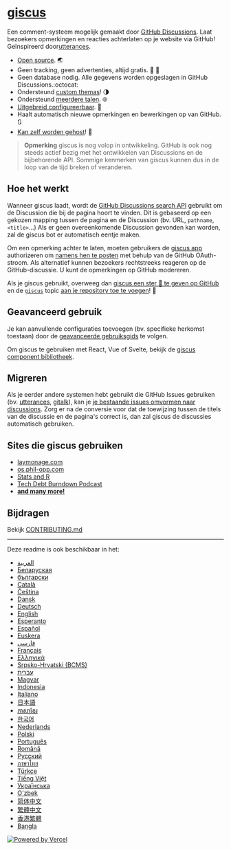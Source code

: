 # [giscus][giscus]

Een comment-systeem mogelijk gemaakt door [GitHub Discussions][discussions]. Laat bezoekers opmerkingen en reacties achterlaten op je website via GitHub! Geïnspireerd door[utterances][utterances].

- [Open source][repo]. 🌏
- Geen tracking, geen advertenties, altijd gratis. 📡 🚫
- Geen database nodig. Alle gegevens worden opgeslagen in GitHub Discussions.:octocat:
- Ondersteund [custom themas][creating-custom-themes]! 🌗
- Ondersteund [meerdere talen][multiple-languages]. 🌐
- [Uitgebreid configureerbaar][advanced-usage]. 🔧
- Haalt automatisch nieuwe opmerkingen en bewerkingen op van GitHub. 🔃
- [Kan zelf worden gehost][self-hosting]! 🤳

> **Opmerking**
> giscus is nog volop in ontwikkeling. GitHub is ook nog steeds actief bezig met het ontwikkelen van Discussions en de bijbehorende API. Sommige kenmerken van giscus kunnen dus in de loop van de tijd breken of veranderen.

## Hoe het werkt

Wanneer giscus laadt, wordt de [GitHub Discussions search API][search-api] gebruikt om de Discussion die bij de pagina hoort te vinden. Dit is gebaseerd op een gekozen mapping tussen de pagina en de Discussion (bv. URL, `pathname`, `<title>`...) Als er geen overeenkomende Discussion gevonden kan worden, zal de giscus bot er automatisch eentje maken.

Om een opmerking achter te laten, moeten gebruikers de [giscus app][giscus-app] authorizeren om [namens hen te posten][authorization] met behulp van de GitHub OAuth-stroom. Als alternatief kunnen bezoekers rechtstreeks reageren op de GitHub-discussie. U kunt de opmerkingen op GitHub modereren.

[giscus]: https://giscus.app/nl
[discussions]: https://docs.github.com/en/discussions
[utterances]: https://github.com/utterance/utterances
[repo]: https://github.com/giscus/giscus
[advanced-usage]: https://github.com/giscus/giscus/blob/main/ADVANCED-USAGE.md
[creating-custom-themes]: https://github.com/giscus/giscus/blob/main/ADVANCED-USAGE.md#data-theme
[multiple-languages]: https://github.com/giscus/giscus/blob/main/CONTRIBUTING.md#adding-localizations
[self-hosting]: https://github.com/giscus/giscus/blob/main/SELF-HOSTING.md
[search-api]: https://docs.github.com/en/graphql/guides/using-the-graphql-api-for-discussions#search
[giscus-app]: https://github.com/apps/giscus
[authorization]: https://docs.github.com/en/developers/apps/identifying-and-authorizing-users-for-github-apps

<!-- configuration -->

Als je giscus gebruikt, overweeg dan [giscus een ster 🌟 te geven op GitHub][repo] en de [`giscus`][giscus-topic] topic [aan je repository toe te voegen][topic-howto]! 🎉

## Geavanceerd gebruik

Je kan aanvullende configuraties toevoegen (bv. specifieke herkomst toestaan) door de [geavanceerde gebruiksgids][advanced-usage] te volgen.

Om giscus te gebruiken met React, Vue of Svelte, bekijk de [giscus component bibliotheek][giscus-component].

## Migreren

Als je eerder andere systemen hebt gebruikt die GitHub Issues gebruiken (bv. [utterances][utterances], [gitalk][gitalk]), kan je [je bestaande issues omvormen naar discussions][convert]. Zorg er na de conversie voor dat de toewijzing tussen de titels van de discussie en de pagina's correct is, dan zal giscus de discussies automatisch gebruiken.

## Sites die giscus gebruiken

- [laymonage.com][laymonage-website]
- [os.phil-opp.com][os-phil-opp]
- [Stats and R][statsandr]
- [Tech Debt Burndown Podcast][techdebtburndown]
- [**and many more!**][giscus-topic]

## Bijdragen

Bekijk [CONTRIBUTING.md][contributing]

[giscus-component]: https://github.com/giscus/giscus-component
[repo]: https://github.com/giscus/giscus
[giscus-topic]: https://github.com/topics/giscus
[topic-howto]: https://docs.github.com/en/github/administering-a-repository/classifying-your-repository-with-topics
[advanced-usage]: https://github.com/giscus/giscus/blob/main/ADVANCED-USAGE.md
[utterances]: https://github.com/utterance/utterances
[gitalk]: https://github.com/gitalk/gitalk
[convert]: https://docs.github.com/en/discussions/managing-discussions-for-your-community/moderating-discussions#converting-an-issue-to-a-discussion
[laymonage-website]: https://laymonage.com/posts/giscus
[os-phil-opp]: https://os.phil-opp.com
[statsandr]: https://statsandr.com
[techdebtburndown]: https://techdebtburndown.com
[contributing]: https://github.com/giscus/giscus/blob/main/CONTRIBUTING.md

<!-- end -->

---

Deze readme is ook beschikbaar in het:

- [&lrm;العربية](README.ar.md)
- [Беларуская](README.be.md)
- [български](README.bg.md)
- [Català](README.ca.md)
- [Čeština](README.cs.md)
- [Dansk](README.da.md)
- [Deutsch](README.de.md)
- [English](README.md)
- [Esperanto](README.eo.md)
- [Español](README.es.md)
- [Euskera](README.eu.md)
- [فارسی](README.fa.md)
- [Français](README.fr.md)
- [Ελληνικά](README.gr.md)
- [Srpsko-Hrvatski (BCMS)](README.hbs.md)
- [עברית](README.he.md)
- [Magyar](README.hu.md)
- [Indonesia](README.id.md)
- [Italiano](README.it.md)
- [日本語](README.ja.md)
- [ភាសាខ្មែរ](README.kh.md)
- [한국어](README.ko.md)
- [Nederlands](README.nl.md)
- [Polski](README.pl.md)
- [Português](README.pt.md)
- [Română](README.ro.md)
- [Русский](README.ru.md)
- [ภาษาไทย](README.th.md)
- [Türkçe](README.tr.md)
- [Tiếng Việt](README.vi.md)
- [Українська](README.uk.md)
- [O'zbek](README.uz.md)
- [简体中文](README.zh-CN.md)
- [繁體中文](README.zh-TW.md)
- [香港繁體](README.zh-HK.md)
- [Bangla](README.bn.md)

[![Powered by Vercel](public/powered-by-vercel.svg)][vercel]

[vercel]: https://vercel.com/?utm_source=giscus&utm_campaign=oss
